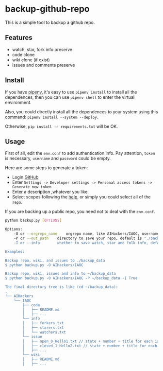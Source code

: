 # backup-github-repo
This is a simple tool to backup a github repo.

## Features

- watch, star, fork info preserve
- code clone
- wiki clone (if exist)
- issues and comments preserve

## Install

If you have [pipenv](https://github.com/pypa/pipenv), it's easy to use `pipenv install` to install all the dependences, then you can use `pipenv shell` to enter the virtual environment. 

Also, you could directly install all the dependences to your system using this command: `pipenv install --system --deploy`.

Otherwise, `pip install -r requirements.txt` will be OK.

## Usage

First of all, edit the `env.conf` to add authentication info. Pay attention, `token` is necessary, `username` and `password` could be empty.

Here are some steps to generate a token:

- Login [GitHub](https://github.com)
- Enter `Settings -> Developer settings -> Personal access tokens -> Generate new token`
- Enter a description ,whatever you like.
- Select scopes following the [help](https://developer.github.com/apps/building-oauth-apps/understanding-scopes-for-oauth-apps/), or simply you could select all of the `repo`.

If you are backing up a public repo, you need not to deal with the `env.conf`.

```bash
python backup.py [OPTIONS]

Options:
	-O or --orgrepo_name	orgrepo name, like AIHackers/IAOC, username/reponame
	-P or --out_path	directory to save your repo, default is "./backup_data
	-I or --info		whether to save watch, star and folk info, default is False

Examples:

Backup repo, wiki, and issues to ./backup_data
$ python backup.py -O AIHackers/IAOC

Backup repo, wiki, issues and info to ~/backup_data
$ python backup.py -O AIHackers/IAOC -P ~/backup_data -I True

The final directory tree is like (cd ~/backup_data):
.
└── AIHackers
    └── IAOC
    	├── code
    	│   ├── README.md
    	│   ├── ...
        └── info
        │   ├── forkers.txt
        │   ├── starers.txt
        │   └── watchers.txt
        └── issue
        │   ├── open_0_Hello1.txt // state + number + title for each issue
        │   ├── closed_1_Hello2.txt // state + number + title for each issue
        │   ├── ...
        └── wiki
        │   ├── README.md
    	│   ├── ...
```

